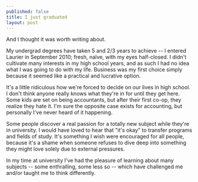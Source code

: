 ```yaml
---
published: false
title: I just graduated
layout: post
---
```

And I thought it was worth writing about.

My undergrad degrees have taken 5 and 2/3 years to achieve -- I entered Laurier in September 2010; fresh, naïve, with my eyes half-closed. I didn't cultivate many interests in my high school years, and as such I had no idea what I was going to do with my life. Business was my first choice simply because it seemed like a practical and lucrative option.

It's a little ridiculous how we're forced to decide on our lives in high school. I don't think anyone really knows what they're in for until they get here. Some kids are set on being accountants, but after their first co-op, they realize they hate it. I'm sure the opposite case exists for accounting, but personally I've never heard of it happening.

Some people discover a real passion for a totally new subject while they're in university. I would have loved to hear that "it's okay" to transfer programs and fields of study. It's something I wish were encouraged for all people, because it's a shame when someone refuses to dive deep into something they might love solely due to external pressures.

In my time at university I've had the pleasure of learning about many subjects -- some enthralling, some less so -- which have challenged me and/or taught me to think differently. 